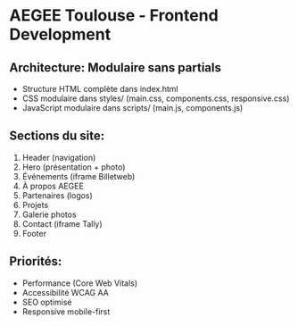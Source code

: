 # AEGEE Toulouse - Frontend Development

## Architecture: Modulaire sans partials
- Structure HTML complète dans index.html
- CSS modulaire dans styles/ (main.css, components.css, responsive.css)
- JavaScript modulaire dans scripts/ (main.js, components.js)

## Sections du site:
1. Header (navigation)
2. Hero (présentation + photo)
3. Événements (iframe Billetweb)
4. À propos AEGEE
5. Partenaires (logos)
6. Projets
7. Galerie photos
8. Contact (iframe Tally)
9. Footer

## Priorités:
- Performance (Core Web Vitals)
- Accessibilité WCAG AA
- SEO optimisé
- Responsive mobile-first